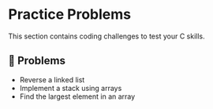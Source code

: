 # Practice Problems  

This section contains coding challenges to test your C skills.  

## 🚀 Problems  

- Reverse a linked list  
- Implement a stack using arrays  
- Find the largest element in an array  

